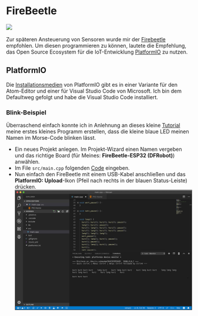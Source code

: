 # FireBeetle
<img src="https://image.dfrobot.com/image/cache/data/DFR0478/171208Update/DFR0478-45%E5%BA%A6900x600-450x300.jpg" width="400">

Zur späteren Ansteuerung von Sensoren wurde mir der [Firebeetle](https://rover.ebay.com/rover/1/707-53477-19255-0/1?icep_id=114&ipn=icep&toolid=20004&campid=5338436153&mpre=https%3A%2F%2Fwww.ebay.de%2Fitm%2FDFRobot-FireBeetle-ESP8266-IOT-Microcontroller-Supports-Wi-Fi-DF03007%2F273443317964%3Fhash%3Ditem3faa7de8cc%3Ag%3A0OIAAOSwEwNbj5Yq) empfohlen. Um diesen programmieren zu können, lautete die Empfehlung, das Open Source Ecosystem für die IoT-Entwicklung [PlatformIO](https://platformio.org/) zu nutzen.

## PlatformIO
Die [Installationsmedien](https://platformio.org/platformio-ide) von PlatformIO gibt es in einer Variante für den Atom-Editor und einer für Visual Studio Code von Microsoft. Ich bin dem Defaultweg gefolgt und habe die Visual Studio Code installiert.

### Blink-Beispiel
Überraschend einfach konnte ich in Anlehnung an dieses kleine [Tutorial](https://techtutorialsx.com/2017/06/15/firebeetle-esp32-blinking-the-on-board-led/) meine erstes kleines Programm erstellen, dass die kleine blaue LED meinen Namen im Morse-Code blinken lässt.  
- Ein neues Projekt anlegen.
Im Projekt-Wizard einen Namen vergeben und das richtige Board (für Meines: **FireBeetle-ESP32 (DFRobot)**) anwählen.
- Im File `src/main.cpp` folgenden [Code](../firebeetle/morse_example/main.cpp) eingeben.
- Nun einfach den FireBeetle mit einem USB-Kabel anschließen und das **PlatformIO: Upload**-Ikon (Pfeil nach rechts in der blauen Status-Leiste) drücken. <img src="../images4git/platformio-morsen.jpg" width="500" border="1" align="center">
